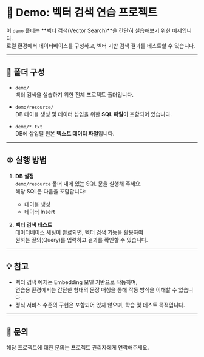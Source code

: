 # 🧪 Demo: 벡터 검색 연습 프로젝트

이 `demo` 폴더는 **벡터 검색(Vector Search)**을 간단히 실습해보기 위한 예제입니다.  
로컬 환경에서 데이터베이스를 구성하고, 벡터 기반 검색 결과를 테스트할 수 있습니다.

---

## 📁 폴더 구성

- `demo/`  
  벡터 검색을 실습하기 위한 전체 프로젝트 폴더입니다.

- `demo/resource/`  
  DB 테이블 생성 및 데이터 삽입을 위한 **SQL 파일**이 포함되어 있습니다.

- `demo/*.txt`  
  DB에 삽입될 원본 **텍스트 데이터 파일**입니다.

---

## ⚙️ 실행 방법

1. **DB 설정**  
   `demo/resource` 폴더 내에 있는 SQL 문을 실행해 주세요.  
   해당 SQL은 다음을 포함합니다:
   - 테이블 생성
   - 데이터 Insert

2. **벡터 검색 테스트**  
   데이터베이스 세팅이 완료되면, 벡터 검색 기능을 활용하여  
   원하는 질의(Query)를 입력하고 결과를 확인할 수 있습니다.

---

## 💡 참고

- 벡터 검색 예제는 Embedding 모델 기반으로 작동하며,  
  연습용 환경에서는 간단한 형태의 문장 매칭을 통해 작동 방식을 이해할 수 있습니다.
- 정식 서비스 수준의 구현은 포함되어 있지 않으며, 학습 및 테스트 목적입니다.

---

## 📝 문의

해당 프로젝트에 대한 문의는 프로젝트 관리자에게 연락해주세요.
